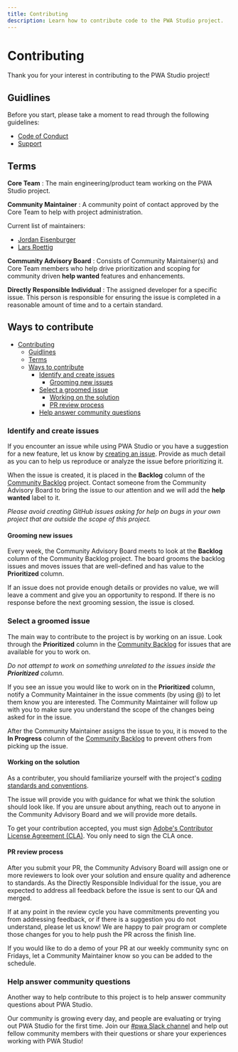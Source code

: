 ```yaml
---
title: Contributing
description: Learn how to contribute code to the PWA Studio project.
---
```


# Contributing

Thank you for your interest in contributing to the PWA Studio project!

## Guidlines

Before you start, please take a moment to read through the following guidelines:

- [Code of Conduct][]
- [Support][]

[code of conduct]: https://github.com/magento/pwa-studio/blob/develop/.github/CODE_OF_CONDUCT.md
[support]: https://github.com/magento/pwa-studio/blob/develop/.github/SUPPORT.md

## Terms

**Core Team**
: The main engineering/product team working on the PWA Studio project.

**Community Maintainer**
: A community point of contact approved by the Core Team to help with project administration.

Current list of maintainers:

- [Jordan Eisenburger](https://github.com/Jordaneisenburger)
- [Lars Roettig](https://github.com/larsroettig)

**Community Advisory Board**
: Consists of Community Maintainer(s) and Core Team members who help drive prioritization and scoping for community driven **help wanted** features and enhancements.

**Directly Responsible Individual**
: The assigned developer for a specific issue.
This person is responsible for ensuring the issue is completed in a reasonable amount of time and to a certain standard.

## Ways to contribute

- [Contributing](#contributing)
  - [Guidlines](#guidlines)
  - [Terms](#terms)
  - [Ways to contribute](#ways-to-contribute)
    - [Identify and create issues](#identify-and-create-issues)
      - [Grooming new issues](#grooming-new-issues)
    - [Select a groomed issue](#select-a-groomed-issue)
      - [Working on the solution](#working-on-the-solution)
      - [PR review process](#pr-review-process)
    - [Help answer community questions](#help-answer-community-questions)

### Identify and create issues

If you encounter an issue while using PWA Studio or you have a suggestion for a new feature, let us know by [creating an issue][].
Provide as much detail as you can to help us reproduce or analyze the issue before prioritizing it.

[creating an issue]: https://github.com/magento/pwa-studio/issues/new/choose

When the issue is created, it is placed in the **Backlog** column of the [Community Backlog][] project.
Contact someone from the Community Advisory Board to bring the issue to our attention and we will add the **help wanted** label to it.

_Please avoid creating GitHub issues asking for help on bugs in your own project that are outside the scope of this project._

#### Grooming new issues

Every week, the Community Advisory Board meets to look at the **Backlog** column of the Community Backlog project.
The board grooms the backlog issues and moves issues that are well-defined and has value to the **Prioritized** column.

If an issue does not provide enough details or provides no value, we will leave a comment and give you an opportunity to respond.
If there is no response before the next grooming session, the issue is closed.

### Select a groomed issue

The main way to contribute to the project is by working on an issue.
Look through the **Prioritized** column in the [Community Backlog][] for issues that are available for you to work on.

_Do not attempt to work on something unrelated to the issues inside the **Prioritized** column._

If you see an issue you would like to work on in the **Prioritized** column, notify a Community Maintainer in the issue comments (by using @) to let them know you are interested.
The Community Maintainer will follow up with you to make sure you understand the scope of the changes being asked for in the issue.

After the Community Maintainer assigns the issue to you, it is moved to the **In Progress** column of the [Community Backlog][] to prevent others from picking up the issue.

[community backlog]: https://github.com/magento/pwa-studio/projects/1

#### Working on the solution

As a contributer, you should familiarize yourself with the project's [coding standards and conventions][].

[coding standards and conventions]: https://github.com/magento/pwa-studio/wiki/Project-coding-standards-and-conventions

The issue will provide you with guidance for what we think the solution should look like.
If you are unsure about anything, reach out to anyone in the Community Advisory Board and we will provide more details.

To get your contribution accepted, you must sign [Adobe's Contributor License Agreement (CLA)](https://opensource.adobe.com/cla.html).
You only need to sign the CLA once.

#### PR review process

After you submit your PR, the Community Advisory Board will assign one or more reviewers to look over your solution and ensure quality and adherence to standards.
As the Directly Responsible Individual for the issue, you are expected to address all feedback before the issue is sent to our QA and merged.

If at any point in the review cycle you have commitments preventing you from addressing feedback, or
if there is a suggestion you do not understand, please let us know!
We are happy to pair program or complete those changes for you to help push the PR across the finish line.

If you would like to do a demo of your PR at our weekly community sync on Fridays, let a Community Maintainer know so you can be added to the schedule.

### Help answer community questions

Another way to help contribute to this project is to help answer community questions about PWA Studio.

Our community is growing every day, and people are evaluating or trying out PWA Studio for the first time.
Join our [#pwa Slack channel][] and help out fellow community members with their questions or share your experiences working with PWA Studio!

[#pwa slack channel]: https://magentocommeng.slack.com/archives/C71HNKYS2
